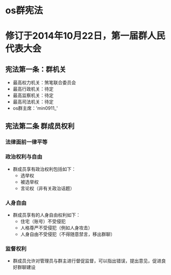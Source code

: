 # os群宪法
# 修订于2014年10月22日，第一届群人民代表大会
## 宪法第一条：群机关
-  最高权力机关：煞笔联合委员会
-  最高行政机关：待定
-  最高监察机关：待定
-  最高司法机关：待定
-  os群主席：'min0911_'
## 宪法第二条 群成员权利
### 法律面前一律平等
### 政治权利与自由
- 群成员享有政治权利包括如下：
  -  选举权
  -  被选举权
  -  言论权（非有关政治话题）
### 人身自由
- 群成员享有的人身自由权利如下：
  -  住宅（账号）不受侵犯
  -  人格尊严不受侵犯（例如人身攻击）
  -  人身自由不受侵犯（不得随意禁言，移出群聊）
### 监督权利
-  群成员允许对管理员与群主进行督促监督，可以指出错误，提出意见，促进良好群聊建设
